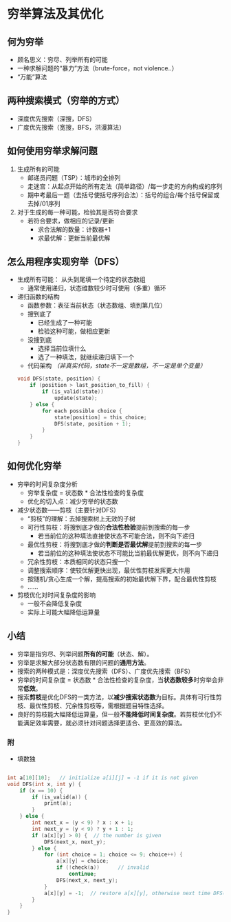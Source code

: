 # 穷举算法及其优化
## 何为穷举

- 顾名思义：穷尽、列举所有的可能
- 一种求解问题的“暴力”方法（brute-force，not violence..）
- “万能”算法

## 两种搜索模式（穷举的方式）
- 深度优先搜索（深搜，DFS）
- 广度优先搜索（宽搜，BFS，洪漫算法）

## 如何使用穷举求解问题
1. 生成所有的可能
    - 邮递员问题（TSP）：城市的全排列
    - 走迷宫：从起点开始的所有走法（简单路径）/每一步走的方向构成的序列
    - 期中考最后一题（去括号使括号序列合法）：括号的组合/每个括号保留或去掉/01序列
2. 对于生成的每一种可能，检验其是否符合要求
    - 若符合要求，做相应的记录/更新
        - 求合法解的数量：计数器+1
        - 求最优解：更新当前最优解

## 怎么用程序实现穷举（DFS）
- 生成所有可能： 从头到尾填一个待定的状态数组
    - 通常使用递归，状态维数较少时可使用（多重）循环
- 递归函数的结构
    - 函数参数：表征当前状态（状态数组、填到第几位）
    - 搜到底了
        - 已经生成了一种可能
        - 检验这种可能，做相应更新
    - 没搜到底
        - 选择当前位填什么
        - 选了一种填法，就继续递归填下一个
    - 代码架构 _（非真实代码，state不一定是数组，不一定是单个变量）_
    ```c++
    void DFS(state, position) {
        if (position > last_position_to_fill) {
            if (is_valid(state))
                update(state);
        } else {
            for each possible choice {
                state[position] = this_choice;
                DFS(state, position + 1);
            }
        }
    }

    ```
    
## 如何优化穷举
- 穷举的时间复杂度分析
    - 穷举复杂度 = 状态数 \* 合法性检查的复杂度
    - 优化的切入点：减少穷举的状态数
- 减少状态数——剪枝（主要针对DFS）
    - “剪枝”的理解：去掉搜索树上无效的子树
    - 可行性剪枝：将搜到底才做的**合法性检验**提前到搜索的每一步
        - 若当前位的这种填法直接使状态不可能合法，则不向下递归
    - 最优性剪枝：将搜到底才做的**判断是否最优解**提前到搜索的每一步
        - 若当前位的这种填法使状态不可能比当前最优解更优，则不向下递归
    - 冗余性剪枝：本质相同的状态只搜一个
    - 调整搜索顺序：使较优解更快出现，最优性剪枝发挥更大作用
    - 按随机/贪心生成一个解，提高搜索的初始最优解下界，配合最优性剪枝
    - ……
- 剪枝优化对时间复杂度的影响
    - 一般不会降低复杂度
    - 实际上可能大幅降低运算量

## 小结
- 穷举是指穷尽、列举问题**所有的可能**（状态、解）。
- 穷举是求解大部分状态数有限的问题的**通用方法**。
- 搜索的两种模式是：深度优先搜索（DFS）、广度优先搜索（BFS）
- 穷举的时间复杂度 = 状态数 \* 合法性检查的复杂度，当**状态数较多**时穷举会非常**低效**。
- 搜索**剪枝**是优化DFS的一类方法，以**减少搜索状态数**为目标。具体有可行性剪枝、最优性剪枝、冗余性剪枝等，需根据题目特性选择。
- 良好的剪枝能大幅降低运算量，但一般**不能降低时间复杂度**。若剪枝优化仍不能满足效率需要，就必须针对问题选择更适合、更高效的算法。


### 附
- 填数独
```c++

int a[10][10];   // initialize a[i][j] = -1 if it is not given
void DFS(int x, int y) {
    if (x == 10) {
        if (is_valid(a)) {
            print(a);
        }
    } else {
        int next_x = (y < 9) ? x : x + 1;
        int next_y = (y < 9) ? y + 1 : 1;
        if (a[x][y] > 0) {  // the number is given
            DFS(next_x, next_y);
        } else {
            for (int choice = 1; choice <= 9; choice++) {
                a[x][y] = choice;
                if (!check(a))      // invalid
                    continue;
                DFS(next_x, next_y);
            }
            a[x][y] = -1;  // restore a[x][y], otherwise next time DFS(x,y) will recognize it as a given number
        }
    }
}

```
